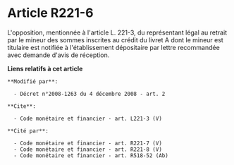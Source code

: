 # Article R221-6

L'opposition, mentionnée à l'article L. 221-3, du représentant légal au retrait par le mineur des sommes inscrites au crédit
du livret A dont le mineur est titulaire est notifiée à l'établissement dépositaire par lettre recommandée avec demande
d'avis de réception.

**Liens relatifs à cet article**

	**Modifié par**:

	  - Décret n°2008-1263 du 4 décembre 2008 - art. 2

	**Cite**:

	  - Code monétaire et financier - art. L221-3 (V)

	**Cité par**:

	  - Code monétaire et financier - art. R221-7 (V)
	  - Code monétaire et financier - art. R221-8 (V)
	  - Code monétaire et financier - art. R518-52 (Ab)
